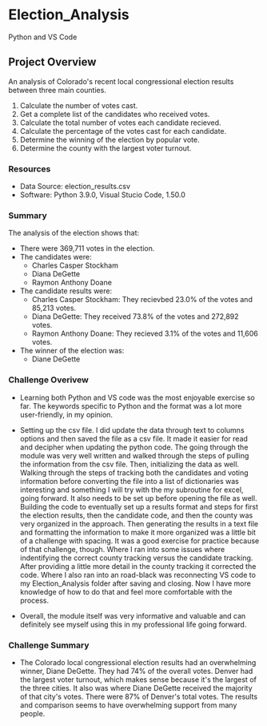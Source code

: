 # Election_Analysis
Python and VS Code
## Project Overview
An analysis of Colorado's recent local congressional election results between three main counties.

1. Calculate the number of votes cast.
2. Get a complete list of the candidates who received votes.
3. Calculate the total number of votes each candidate recieved.
4. Calculate the percentage of the votes cast for each candidate.
5. Determine the winning of the election by popular vote.
6. Determine the county with the largest voter turnout.

### Resources
- Data Source: election_results.csv
- Software: Python 3.9.0, Visual Stucio Code, 1.50.0

### Summary
The analysis of the election shows that:
- There were 369,711 votes in the election.
- The candidates were:
    - Charles Casper Stockham
    - Diana DeGette
    - Raymon Anthony Doane
- The candidate results were:
    - Charles Casper Stockham: They recievbed 23.0% of the votes and 85,213 votes.
    - Diana DeGette: They received 73.8% of the votes and 272,892 votes.
    - Raymon Anthony Doane: They recieved 3.1% of the votes and 11,606 votes.
- The winner of the election was:
    - Diane DeGette

### Challenge Overivew
- Learning both Python and VS code was the most enjoyable exercise so far. The    keywords specific to Python and the format was a lot more user-friendly, in my opinion. 

- Setting up the csv file. I did update the data through text to columns options and then saved the file as a csv file. It made it easier for read and decipher when updating the python code. The going through the module was very well written and walked through the steps of pulling the information from the csv file. Then, initializing the data as well. Walking through the steps of tracking both the candidates and voting information before converting the file into a list of dictionaries was interesting and something I will try with the my subroutine for excel, going forward. It also needs to be set up before opening the file as well. Building the code to eventually set up a results format and steps for first the election results, then the candidate code, and then the county was very organized in the approach. Then generating the results in a text file and formatting the information to make it more organized was a little bit of a challenge with spacing. It was a good exercise for practice because of that challenge, though. Where I ran into some issues where indentifying the correct county tracking versus the candidate tracking. After providing a little more detail in the county tracking it corrected the code. Where I also ran into an road-black was reconnecting VS code to my Election_Analysis folder after saving and closing. Now I have more knowledge of how to do that and feel more comfortable with the process. 

- Overall, the module itself was very informative and valuable and can definitely see myself using this in my professional life going forward. 

### Challenge Summary

- The Colorado local congressional election results had an overwhelming winner, Diane DeGette. They had 74% of the overall votes. Denver had the largest voter turnout, which makes sense because it's the largest of the three cities. It also was where Diane DeGette received the majority of that city's votes. There were 87% of Denver's total votes. The results and comparison seems to have overwhelming support from many people. 

